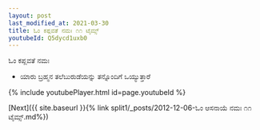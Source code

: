 ```yaml
---
layout: post
last_modified_at: 2021-03-30
title: ಓಂ ಕಪ್ಲವತೆ ನಮಃ ೧೧ ಟೈಮ್ಸ್
youtubeId: Q5dycd1uxb0
---
```

 
 
 ಓಂ ಕಪ್ಲವತೆ ನಮಃ  
 
 -  ಯಾರು ಬ್ರಹ್ಮನ ತಲೆಬುರುಡೆಯನ್ನು ತನ್ನೊಂದಿಗೆ ಒಯ್ಯುತ್ತಾರೆ 
 
  
 
  
 
 
 
 
 
 


{% include youtubePlayer.html id=page.youtubeId %}
 
[Next]({{ site.baseurl }}{% link  split1/_posts/2012-12-06-ಓಂ ಆಸನಾಯೆ ನಮಃ ೧೧ ಟೈಮ್ಸ್.md%})
 
